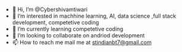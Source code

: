 - 👋 Hi, I’m @Cybershivamtiwari
- 👀 I’m interested in machhine learning, AI, data science ,full stack development, competetive coding
- 🌱 I’m currently learning competetive coding
- 💞️ I’m looking to collaborate on andriod development
- 📫 How to reach me mail me at stindianbt7@gmail.com

<!---
Cybershivamtiwari/Cybershivamtiwari is a ✨ special ✨ repository because its `README.md` (this file) appears on your GitHub profile.
You can click the Preview link to take a look at your changes.
--->
